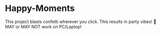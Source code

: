 # Happy-Moments
This project blasts confetti wherever you click. This results in party vibes!
🛑 MAY or MAY NOT work on PC/Laptop!

